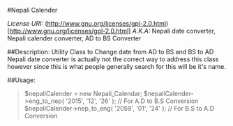 #Nepali Calender

*License URI:* (http://www.gnu.org/licenses/gpl-2.0.html)[http://www.gnu.org/licenses/gpl-2.0.html]
*A.K.A:* Nepali date converter, Nepali calender converter, AD to BS Converter

##Description:
 Utility Class to Change date from AD to BS and BS to AD
 Nepali date converter is actually not the correct way to address this class however since this is what people generally search for this will be it's name.

##Usage:

> $nepaliCalender = new Nepali_Calendar;
> $nepaliCalender->eng_to_nep( '2015', '12', '26' ); // For A.D to B.S Conversion
> $nepaliCalender->nep_to_eng( '2059', '01', '24' ); // For B.S to A.D Conversion
